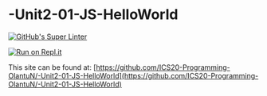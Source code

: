 # -Unit2-01-JS-HelloWorld
[![GitHub's Super Linter](https://github.com/ICS20-Programming-OlantuN/-Unit2-01-JS-HelloWorld/workflows/GitHub's%20Super%20Linter/badge.svg)](https://github.com/ICS20-Programming-OlantuN/-Unit2-01-JS-HelloWorld/actions)


[![Run on Repl.it](https://repl.it/badge/github/ICS20-Programming-OlantuN/-Unit2-01-JS-HelloWorld)](https://repl.it/github/ICS20-Programming-OlantuN/-Unit2-01-JS-HelloWorld)


This site can be found at: [https://github.com/ICS20-Programming-OlantuN/-Unit2-01-JS-HelloWorld](https://github.com/ICS20-Programming-OlantuN/-Unit2-01-JS-HelloWorld)